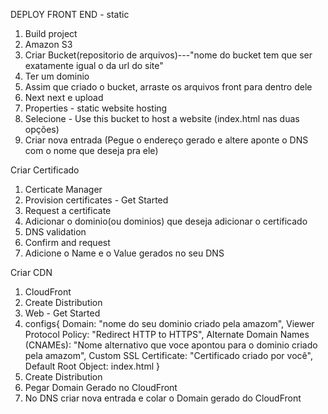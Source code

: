DEPLOY FRONT END - static

1. Build project
2. Amazon S3
3. Criar Bucket(repositorio de arquivos)---"nome do bucket tem que ser exatamente igual o da url do site"
4. Ter um dominio
5. Assim que criado o bucket, arraste os arquivos front para dentro dele
6. Next next e upload
7. Properties - static website hosting
8. Selecione - Use this bucket to host a website (index.html nas duas opções)
9. Criar nova entrada (Pegue o endereço gerado e altere aponte o DNS com o nome que deseja pra ele)

Criar Certificado

1. Certicate Manager
2. Provision certificates - Get Started
3. Request a certificate
4. Adicionar o dominio(ou dominios) que deseja adicionar o certificado
5. DNS validation
6. Confirm and request
7. Adicione o Name e o Value gerados no seu DNS

Criar CDN

1. CloudFront
2. Create Distribution
3. Web - Get Started
4. configs{
   Domain: "nome do seu dominio criado pela amazom",
   Viewer Protocol Policy: "Redirect HTTP to HTTPS",
   Alternate Domain Names (CNAMEs): "Nome alternativo que voce apontou para o dominio criado pela amazom",
   Custom SSL Certificate: "Certificado criado por você",
   Default Root Object: index.html
   }
5. Create Distribution
6. Pegar Domain Gerado no CloudFront
7. No DNS criar nova entrada e colar o Domain gerado do CloudFront
